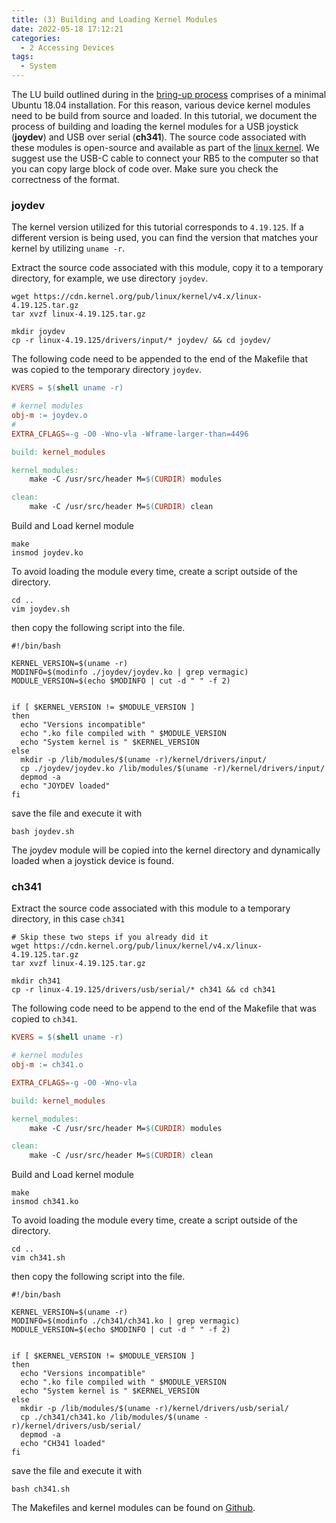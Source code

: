 ```yaml
---
title: (3) Building and Loading Kernel Modules
date: 2022-05-18 17:12:21
categories:
  - 2 Accessing Devices
tags:
  - System
---
```


The LU build outlined during in the [bring-up process](https://autonomousvehiclelaboratory.github.io/RB5_Robotics_Tutorials/2022/02/13/1%20Initial%20Set-up/bring-up-rb5/) comprises of a minimal Ubuntu 18.04 installation. For this reason, various device kernel modules need to be build from source and loaded. In this tutorial, we document the process of building and loading the kernel modules for a USB joystick (**joydev**) and USB over serial (**ch341**). The source code associated with these modules is open-source and available as part of the [linux kernel](https://github.com/torvalds/linux). We suggest use the USB-C cable to connect your RB5 to the computer so that you can copy large block of code over. Make sure you check the correctness of the format.

### joydev

The kernel version utilized for this tutorial corresponds to `4.19.125`. If a different version is being used, you can find the version that matches your kernel by utilizing `uname -r`.

Extract the source code associated with this module, copy it to a temporary directory, for example, we use directory `joydev`.

```
wget https://cdn.kernel.org/pub/linux/kernel/v4.x/linux-4.19.125.tar.gz
tar xvzf linux-4.19.125.tar.gz

mkdir joydev
cp -r linux-4.19.125/drivers/input/* joydev/ && cd joydev/
```

The following code need to be appended to the end of the Makefile that was copied to the temporary directory `joydev`.

```makefile
KVERS = $(shell uname -r)

# kernel modules
obj-m := joydev.o
#
EXTRA_CFLAGS=-g -O0 -Wno-vla -Wframe-larger-than=4496

build: kernel_modules

kernel_modules:
	make -C /usr/src/header M=$(CURDIR) modules

clean:
	make -C /usr/src/header M=$(CURDIR) clean
```

Build and Load kernel module

```
make
insmod joydev.ko
```

To avoid loading the module every time, create a script outside of the directory.

```
cd ..
vim joydev.sh
```

then copy the following script into the file.

```shell
#!/bin/bash

KERNEL_VERSION=$(uname -r)
MODINFO=$(modinfo ./joydev/joydev.ko | grep vermagic)
MODULE_VERSION=$(echo $MODINFO | cut -d " " -f 2) 


if [ $KERNEL_VERSION != $MODULE_VERSION ]
then
  echo "Versions incompatible"
  echo ".ko file compiled with " $MODULE_VERSION
  echo "System kernel is " $KERNEL_VERSION
else
  mkdir -p /lib/modules/$(uname -r)/kernel/drivers/input/
  cp ./joydev/joydev.ko /lib/modules/$(uname -r)/kernel/drivers/input/
  depmod -a
  echo "JOYDEV loaded"
fi
```

save the file and execute it with
```
bash joydev.sh
```

The joydev module will be copied into the kernel directory and dynamically loaded when a joystick device is found.

### ch341

Extract the source code associated with this module to a temporary directory, in this case `ch341`

```
# Skip these two steps if you already did it
wget https://cdn.kernel.org/pub/linux/kernel/v4.x/linux-4.19.125.tar.gz
tar xvzf linux-4.19.125.tar.gz 

mkdir ch341
cp -r linux-4.19.125/drivers/usb/serial/* ch341 && cd ch341
```

The following code need to be append to the end of the Makefile that was copied to `ch341`.

```makefile
KVERS = $(shell uname -r)

# kernel modules
obj-m := ch341.o

EXTRA_CFLAGS=-g -O0 -Wno-vla

build: kernel_modules

kernel_modules:
	make -C /usr/src/header M=$(CURDIR) modules

clean:
	make -C /usr/src/header M=$(CURDIR) clean
```

Build and Load kernel module

```
make
insmod ch341.ko
```

To avoid loading the module every time, create a script outside of the directory.

```
cd ..
vim ch341.sh
```

then copy the following script into the file.
```shell
#!/bin/bash

KERNEL_VERSION=$(uname -r)
MODINFO=$(modinfo ./ch341/ch341.ko | grep vermagic)
MODULE_VERSION=$(echo $MODINFO | cut -d " " -f 2) 


if [ $KERNEL_VERSION != $MODULE_VERSION ]
then
  echo "Versions incompatible"
  echo ".ko file compiled with " $MODULE_VERSION
  echo "System kernel is " $KERNEL_VERSION
else
  mkdir -p /lib/modules/$(uname -r)/kernel/drivers/usb/serial/
  cp ./ch341/ch341.ko /lib/modules/$(uname -r)/kernel/drivers/usb/serial/
  depmod -a
  echo "CH341 loaded"
fi
```

save the file and execute it with
```
bash ch341.sh
```


The Makefiles and kernel modules can be found on [Github](https://github.com/AutonomousVehicleLaboratory/rb5_lib).